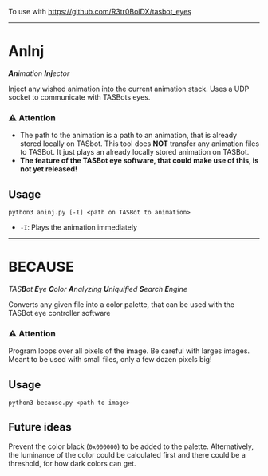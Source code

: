 To use with https://github.com/R3tr0BoiDX/tasbot_eyes

---

# AnInj
***An**imation **Inj**ector*

Inject any wished animation into the current animation stack. Uses a UDP socket to communicate with TASBots eyes.

### ⚠️ Attention
* The path to the animation is a path to an animation, that is already stored locally on TASbot. This tool does **NOT** transfer any animation files to TASBot. It just plays an already locally stored animation on TASBot.
* **The feature of the TASBot eye software, that could make use of this, is not yet released!**

## Usage
`python3 aninj.py [-I] <path on TASBot to animation>`
* `-I`: Plays the animation immediately

---

# BECAUSE
*TAS**B**ot **E**ye **C**olor **A**nalyzing **U**niquified **S**earch **E**ngine*

Converts any given file into a color palette, that can be used with the TASBot eye controller software

### ⚠️ Attention
Program loops over all pixels of the image. Be careful with larges images. Meant to be used with small files, only a few dozen pixels big!

## Usage
`python3 because.py <path to image>`

## Future ideas
Prevent the color black (`0x000000`) to be added to the palette. Alternatively, the luminance of the color could be calculated first and there could be a threshold, for how dark colors can get.
